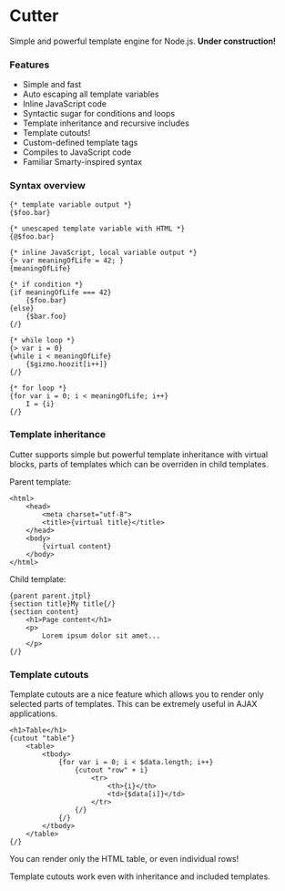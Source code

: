 Cutter
======

Simple and powerful template engine for Node.js. **Under construction!**


### Features


- Simple and fast
- Auto escaping all template variables
- Inline JavaScript code
- Syntactic sugar for conditions and loops
- Template inheritance and recursive includes
- Template cutouts!
- Custom-defined template tags
- Compiles to JavaScript code
- Familiar Smarty-inspired syntax



### Syntax overview

```smarty
{* template variable output *}
{$foo.bar}

{* unescaped template variable with HTML *}
{@$foo.bar}

{* inline JavaScript, local variable output *}
{> var meaningOfLife = 42; }
{meaningOfLife}

{* if condition *}
{if meaningOfLife === 42}
    {$foo.bar}
{else}
    {$bar.foo}
{/}

{* while loop *}
{> var i = 0}
{while i < meaningOfLife}
    {$gizmo.hoozit[i++]}
{/}

{* for loop *}
{for var i = 0; i < meaningOfLife; i++}
    I = {i}
{/}
```
    
### Template inheritance

Cutter supports simple but powerful template inheritance with virtual blocks, parts of templates which can be overriden in child templates.

Parent template:

```smarty
<html>
    <head>
        <meta charset="utf-8">
        <title>{virtual title}</title>
    </head>
    <body>
        {virtual content}
    </body>
</html>
```
    
Child template:

```smarty
{parent parent.jtpl}
{section title}My title{/}
{section content}
    <h1>Page content</h1>
    <p>
        Lorem ipsum dolor sit amet...
    </p>
{/}
```
    
### Template cutouts

Template cutouts are a nice feature which allows you to render only selected parts of templates. This can be extremely useful in AJAX applications.

```smarty
<h1>Table</h1>
{cutout "table"}
    <table>
        <tbody>
            {for var i = 0; i < $data.length; i++}
                {cutout "row" + i}
                    <tr>
                        <th>{i}</th>
                        <td>{$data[i]}</td>
                    </tr>
                {/}
            {/}
        </tbody>
    </table>
{/}
```

You can render only the HTML table, or even individual rows!

Template cutouts work even with inheritance and included templates.
